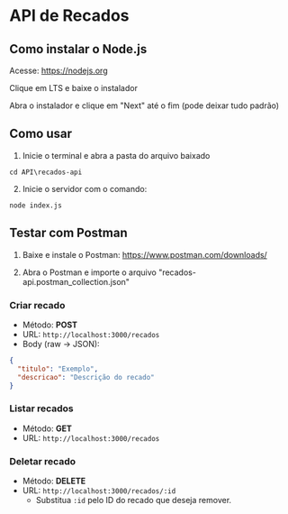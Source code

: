 # API de Recados

## Como instalar o Node.js

Acesse: https://nodejs.org

Clique em LTS e baixe o instalador

Abra o instalador e clique em "Next" até o fim (pode deixar tudo padrão)

## Como usar

1. Inicie o terminal e abra a pasta do arquivo baixado

```
cd API\recados-api
```

2. Inicie o servidor com o comando:

```
node index.js
```

## Testar com Postman

1. Baixe e instale o Postman: https://www.postman.com/downloads/

2. Abra o Postman e importe o arquivo "recados-api.postman_collection.json"

### Criar recado

- Método: **POST**
- URL: `http://localhost:3000/recados`
- Body (raw → JSON):

```json
{
  "titulo": "Exemplo",
  "descricao": "Descrição do recado"
}
```

### Listar recados

- Método: **GET**
- URL: `http://localhost:3000/recados`

### Deletar recado

- Método: **DELETE**
- URL: `http://localhost:3000/recados/:id`
  - Substitua `:id` pelo ID do recado que deseja remover.
